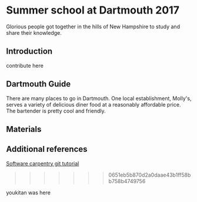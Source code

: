 # Summer school at Dartmouth 2017

Glorious people got together in the hills of New Hampshire to study
and share their knowledge.

## Introduction

contribute here

## Dartmouth Guide

There are many places to go in Dartmouth. 
One local establishment, Molly's, serves a variety of delicious diner food at a reasonably affordable price. The bartender is pretty cool and friendly.

## Materials

## Additional references

[Software carpentry git tutorial](https://swcarpentry.github.io/git-novice/)
>>>>>>> 0651eb5b870d2a0daae43b1ff58bb758b4749756

youkitan was here
